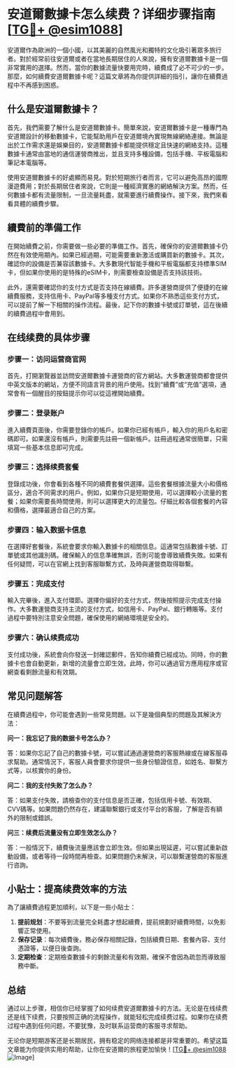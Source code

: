 # 安道爾數據卡怎么续费？详细步骤指南[[TG💪+ @esim1088](https://t.me/s/esim1088)]

安道爾作為歐洲的一個小國，以其美麗的自然風光和獨特的文化吸引著眾多旅行者。對於經常前往安道爾或者在當地長期居住的人來說，擁有安道爾數據卡是一個非常實用的選擇。然而，當你的數據流量快要用完時，續費成了必不可少的一步。那麼，如何續費安道爾數據卡呢？這篇文章將為你提供詳細的指引，讓你在續費過程中不再感到困惑。

## 什么是安道爾數據卡？

首先，我們需要了解什么是安道爾數據卡。簡單來說，安道爾數據卡是一種專門為安道爾設計的移動數據卡，它能幫助用戶在安道爾境內實現無線網絡連接。無論是出於工作需求還是娛樂目的，安道爾數據卡都能提供穩定且快速的網絡支持。這種數據卡通常由當地的通信運營商推出，並且支持多種設備，包括手機、平板電腦和筆記本電腦等。

使用安道爾數據卡的好處顯而易見。對於短期旅行者而言，它可以避免高昂的國際漫遊費用；對於長期居住者來說，它則是一種經濟實惠的網絡解決方案。然而，任何數據卡都有流量限制，一旦流量耗盡，就需要進行續費操作。接下來，我們來看看具體的續費步驟。

## 續費前的準備工作

在開始續費之前，你需要做一些必要的準備工作。首先，確保你的安道爾數據卡仍然在有效使用期內。如果已經過期，可能需要重新激活或購買新的數據卡。其次，確認你的設備是否兼容該數據卡。大多數現代智能手機和平板電腦都支持標準SIM卡，但如果你使用的是特殊的eSIM卡，則需要檢查設備是否支持該技術。

此外，還需要確認你的支付方式是否支持在線續費。許多運營商提供了便捷的在線續費服務，支持信用卡、PayPal等多種支付方式。如果你不熟悉這些支付方式，可以提前了解一下相關的操作流程。最後，記下你的數據卡號或訂單號，這在後續的續費過程中會用到。

## 在线续费的具体步骤

### 步骤一：访问运营商官网

首先，打開瀏覽器並訪問安道爾數據卡運營商的官方網站。大多數運營商都會提供中英文版本的網站，方便不同語言背景的用戶使用。找到“續費”或“充值”選項，通常會有一個醒目的按鈕提示你可以從這裡開始續費。

### 步骤二：登录账户

進入續費頁面後，你需要登錄你的帳戶。如果你已經有帳戶，輸入你的用戶名和密碼即可。如果還沒有帳戶，則需要先註冊一個新帳戶。註冊過程通常很簡單，只需填寫一些基本信息即可完成。

### 步骤三：选择续费套餐

登錄成功後，你會看到各種不同的續費套餐供選擇。這些套餐根據流量大小和價格區分，適合不同需求的用戶。例如，如果你只是短期使用，可以選擇較小流量的套餐；如果你需要長時間使用，則可以選擇更大的流量包。仔細比較各個套餐的內容和價格，選擇最適合自己的方案。

### 步骤四：输入数据卡信息

在選擇好套餐後，系統會要求你輸入數據卡的相關信息。這通常包括數據卡號、訂單號或其他識別碼。確保輸入的信息準確無誤，否則可能會導致續費失敗。如果有任何疑問，可以在官網上找到客服聯繫方式，及時與運營商取得聯繫。

### 步骤五：完成支付

輸入完畢後，進入支付環節。選擇你偏好的支付方式，然後按照提示完成支付操作。大多數運營商支持主流的支付方式，如信用卡、PayPal、銀行轉賬等。支付過程中要特別注意安全問題，確保使用的網絡環境是安全的。

### 步骤六：确认续费成功

支付成功後，系統會向你發送一封確認郵件，告知你續費已經成功。同時，你的數據卡也會自動更新，新增的流量會立即生效。此時，你可以通過官方應用程序或官網查看剩餘流量和有效期。

## 常见问题解答

在續費過程中，你可能會遇到一些常見問題。以下是幾個典型的問題及其解決方法：

**问一：我忘记了我的数据卡号怎么办？**

答：如果你忘記了自己的數據卡號，可以嘗試通過運營商的客服熱線或在線客服尋求幫助。通常情況下，客服人員會要求你提供一些身份驗證信息，如姓名、聯繫方式等，以核實你的身份。

**问二：我的支付失败了怎么办？**

答：如果支付失敗，請檢查你的支付信息是否正確，包括信用卡號、有效期、CVV碼等。如果問題仍然存在，建議聯繫銀行或支付平台的客服，了解是否有額外的限制或錯誤。

**问三：续费后流量没有立即生效怎么办？**

答：一般情況下，續費後流量應該會立即生效。但如果出現延遲，可以嘗試重新啟動設備，或者等待一段時間再檢查。如果問題仍未解決，可以聯繫運營商的客服進行咨詢。

## 小贴士：提高续费效率的方法

為了讓續費過程更加順利，以下是一些小貼士：

1. **提前规划**：不要等到流量完全耗盡才想起續費，提前規劃好續費時間，以免影響正常使用。
2. **保存记录**：每次續費後，務必保存相關記錄，包括續費日期、套餐內容、支付憑證等，以便日後查詢。
3. **定期检查**：定期檢查數據卡的剩餘流量和有效期，確保不會因為疏忽而導致服務中斷。

## 总结

通过以上步骤，相信你已经掌握了如何续费安道爾數據卡的方法。无论是在线续费还是线下续费，只要按照正确的流程操作，就能轻松完成续费过程。如果你在续费过程中遇到任何问题，不要犹豫，及时联系运营商的客服寻求帮助。

无论你是短期游客还是长期居民，拥有稳定的网络连接都是非常重要的。希望这篇文章能为你提供实用的帮助，让你在安道爾的旅程更加愉快！[[TG💪+ @esim1088](https://t.me/s/esim1088) ![Image](https://i.postimg.cc/4NQfJmqS/Snipaste-2025-05-13-00-14-12.png)]